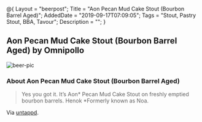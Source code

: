 @{
 Layout = "beerpost";
 Title = "Aon Pecan Mud Cake Stout (Bourbon Barrel Aged)";
 AddedDate = "2019-09-17T07:09:05";
 Tags = "Stout, Pastry Stout, BBA, Tavour";
 Description = "";
 }
 

## Aon Pecan Mud Cake Stout (Bourbon Barrel Aged) by Omnipollo

![beer-pic]

### About Aon Pecan Mud Cake Stout (Bourbon Barrel Aged)

> Yes you got it. It’s Aon* Pecan Mud Cake Stout on freshly emptied bourbon barrels. Henok 
> *Formerly known as Noa.

Via [untappd][untappd-url].

[untappd-url]: <https://untappd.com//b/omnipollo-aon-pecan-mud-cake-stout-bourbon-barrel-aged/1301230>
[beer-pic]: https://jasonpowley.com/assets/img/2019-09-17-aon-pecan-mud-cake-stout-bourbon-barrel-aged.jpeg "Aon Pecan Mud Cake Stout (Bourbon Barrel Aged) by Omnipollo"
